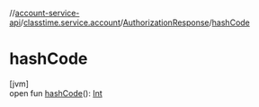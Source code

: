 //[account-service-api](../../../index.md)/[classtime.service.account](../index.md)/[AuthorizationResponse](index.md)/[hashCode](hash-code.md)

# hashCode

[jvm]\
open fun [hashCode](hash-code.md)(): [Int](https://kotlinlang.org/api/latest/jvm/stdlib/kotlin/-int/index.html)
